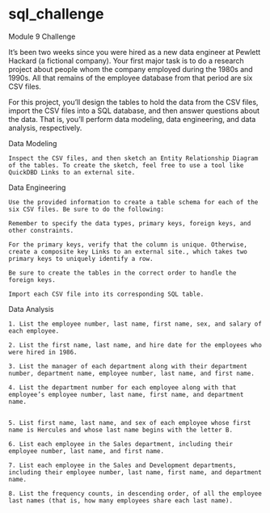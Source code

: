 # sql_challenge
Module 9 Challenge


It’s been two weeks since you were hired as a new data engineer at Pewlett Hackard (a fictional company). Your first major task is to do a research project about people whom the company employed during the 1980s and 1990s. All that remains of the employee database from that period are six CSV files.

For this project, you’ll design the tables to hold the data from the CSV files, import the CSV files into a SQL database, and then answer questions about the data. That is, you’ll perform data modeling, data engineering, and data analysis, respectively.

Data Modeling

    Inspect the CSV files, and then sketch an Entity Relationship Diagram of the tables. To create the sketch, feel free to use a tool like QuickDBD Links to an external site.


Data Engineering

    Use the provided information to create a table schema for each of the six CSV files. Be sure to do the following:
    
    Remember to specify the data types, primary keys, foreign keys, and other constraints.

    For the primary keys, verify that the column is unique. Otherwise, create a composite key Links to an external site., which takes two primary keys to uniquely identify a row.

    Be sure to create the tables in the correct order to handle the foreign keys.

    Import each CSV file into its corresponding SQL table.

Data Analysis

    1. List the employee number, last name, first name, sex, and salary of each employee.

    2. List the first name, last name, and hire date for the employees who were hired in 1986.

    3. List the manager of each department along with their department number, department name, employee number, last name, and first name.

    4. List the department number for each employee along with that employee’s employee number, last name, first name, and department name.


    5. List first name, last name, and sex of each employee whose first name is Hercules and whose last name begins with the letter B.

    6. List each employee in the Sales department, including their employee number, last name, and first name.

    7. List each employee in the Sales and Development departments, including their employee number, last name, first name, and department name.

    8. List the frequency counts, in descending order, of all the employee last names (that is, how many employees share each last name).    